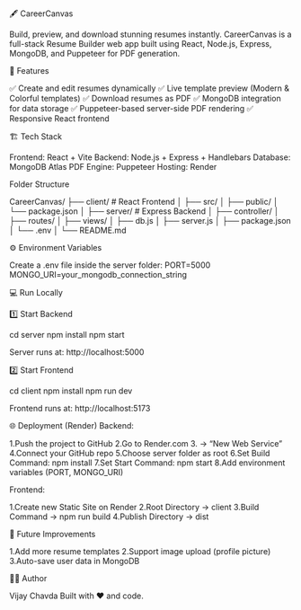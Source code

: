 🖋️ CareerCanvas

Build, preview, and download stunning resumes instantly.
CareerCanvas is a full-stack Resume Builder web app built using React, Node.js, Express, MongoDB, and Puppeteer for PDF generation.

🚀 Features

✅ Create and edit resumes dynamically
✅ Live template preview (Modern & Colorful templates)
✅ Download resumes as PDF
✅ MongoDB integration for data storage
✅ Puppeteer-based server-side PDF rendering
✅ Responsive React frontend

🏗️ Tech Stack

Frontend: React + Vite
Backend: Node.js + Express + Handlebars
Database: MongoDB Atlas
PDF Engine: Puppeteer
Hosting: Render

Folder Structure

CareerCanvas/
├── client/                 # React Frontend
│   ├── src/
│   ├── public/
│   └── package.json
│
├── server/                 # Express Backend
│   ├── controller/
│   ├── routes/
│   ├── views/
│   ├── db.js
│   ├── server.js
│   ├── package.json
│   └── .env
│
└── README.md

⚙️ Environment Variables

Create a .env file inside the server folder:
PORT=5000
MONGO_URI=your_mongodb_connection_string

💻 Run Locally

1️⃣ Start Backend

cd server
npm install
npm start

Server runs at: http://localhost:5000

2️⃣ Start Frontend

cd client
npm install
npm run dev

Frontend runs at: http://localhost:5173

🌐 Deployment (Render)
Backend:

1.Push the project to GitHub
2.Go to Render.com
3.  → “New Web Service”
4.Connect your GitHub repo
5.Choose server folder as root
6.Set Build Command: npm install
7.Set Start Command: npm start
8.Add environment variables (PORT, MONGO_URI)

Frontend:

1.Create new Static Site on Render
2.Root Directory → client
3.Build Command → npm run build
4.Publish Directory → dist

🧩 Future Improvements

1.Add more resume templates
2.Support image upload (profile picture)
3.Auto-save user data in MongoDB


👨‍💻 Author

Vijay Chavda
Built with ❤️ and code.
